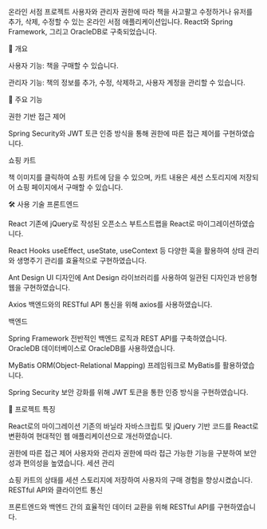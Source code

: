 온라인 서점 프로젝트
사용자와 관리자 권한에 따라 책을 사고팔고 수정하거나 유저를 추가, 삭제, 수정할 수 있는 온라인 서점 애플리케이션입니다. React와 Spring Framework, 그리고 OracleDB로 구축되었습니다.

📌 개요

사용자 기능: 책을 구매할 수 있습니다.

관리자 기능: 책의 정보를 추가, 수정, 삭제하고, 사용자 계정을 관리할 수 있습니다.

🎯 주요 기능

권한 기반 접근 제어

Spring Security와 JWT 토큰 인증 방식을 통해 권한에 따른 접근 제어를 구현하였습니다.

쇼핑 카트

책 이미지를 클릭하여 쇼핑 카트에 담을 수 있으며, 카트 내용은 세션 스토리지에 저장되어 쇼핑 페이지에서 구매할 수 있습니다.

🛠 사용 기술
프론트엔드

React
기존에 jQuery로 작성된 오픈소스 부트스트랩을 React로 마이그레이션하였습니다.

React Hooks
useEffect, useState, useContext 등 다양한 훅을 활용하여 상태 관리와 생명주기 관리를 효율적으로 구현하였습니다.

Ant Design
UI 디자인에 Ant Design 라이브러리를 사용하여 일관된 디자인과 반응형 웹을 구현하였습니다.

Axios
백엔드와의 RESTful API 통신을 위해 axios를 사용하였습니다.

백엔드

Spring Framework
전반적인 백엔드 로직과 REST API를 구축하였습니다.
OracleDB
데이터베이스로 OracleDB를 사용하였습니다.

MyBatis
ORM(Object-Relational Mapping) 프레임워크로 MyBatis를 활용하였습니다.

Spring Security
보안 강화를 위해 JWT 토큰을 통한 인증 방식을 구현하였습니다.

🚀 프로젝트 특징

React로의 마이그레이션
기존의 바닐라 자바스크립트 및 jQuery 기반 코드를 React로 변환하여 현대적인 웹 애플리케이션으로 개선하였습니다.

권한에 따른 접근 제어
사용자와 관리자 권한에 따라 접근 가능한 기능을 구분하여 보안성과 편의성을 높였습니다.
세션 관리

쇼핑 카트의 상태를 세션 스토리지에 저장하여 사용자의 구매 경험을 향상시켰습니다.
RESTful API와 클라이언트 통신

프론트엔드와 백엔드 간의 효율적인 데이터 교환을 위해 RESTful API를 구현하였습니다.


